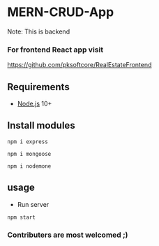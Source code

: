 # MERN-CRUD-App

Note: This is backend
### For frontend React app visit
https://github.com/pksoftcore/RealEstateFrontend

## Requirements
- [Node.js](https://nodejs.org/en/) 10+


## Install modules

```shell
npm i express
```

```shell
npm i mongoose
```

```shell
npm i nodemone
```

## usage

- Run server
```shell
npm start
```

### Contributers are most welcomed ;)
